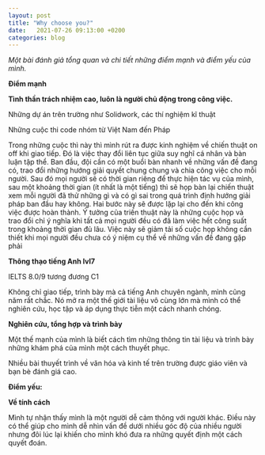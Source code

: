 ```yaml
---
layout: post
title: "Why choose you?"
date:   2021-07-26 09:13:00 +0200
categories: blog
---
```

*Một bài đánh giả tổng quan và chi tiết những điểm mạnh và điểm yếu của mình.*

**Điểm mạnh**

**Tình thần trách nhiệm cao, luôn là người chủ động trong công việc.**

Những dự án trên trường như Solidwork, các thí nghiệm kĩ thuật

Những cuộc thi code nhóm từ Việt Nam đến Pháp

Trong những cuộc thì này thì mình rút ra được kinh nghiệm về chiến thuật on off khi giao tiếp. Đó là việc thay đổi liên tục giữa suy nghĩ cá nhân và bàn luận tập thể. Ban đầu, đội cần có một buổi bàn nhanh về những vấn đề đang có, trao đổi những hướng giải quyết chung chung và chia công việc cho mỗi người. Sau đó mọi người sẽ có thời gian riêng để thực hiện tác vụ của mình, sau một khoảng thời gian (ít nhất là một tiếng) thì sẽ họp bàn lại chiến thuật xem mỗi người đã thử những gì và có gì sai trong quá trình định hướng giải pháp ban đầu hay không. Hai bước này sẽ được lặp lại cho đến khi công việc được hoàn thành. Ý tưởng của triến thuật này là những cuộc họp và trao đổi chỉ ý nghĩa khi tất cả mọi người đều có đã làm việc hết công suất trong khoảng thời gian đủ lâu. Việc này sẽ giảm tải số cuộc họp không cần thiết khi mọi người đều chưa có ý niệm cụ thể về những vấn đề đang gặp phải


**Thông thạo tiếng Anh lvl7**

IELTS 8.0/9 tương đương C1

Không chỉ giao tiếp, trình bày mà cả tiếng Anh chuyên ngành, mình cũng năm rất chắc. Nó mở ra một thế giới tài liệu vô cùng lớn mà mình có thể nghiên cứu, học tập và áp dụng thực tiễn một cách nhanh chóng.

**Nghiên cứu, tổng hợp và trình bày**

Một thế mạnh của mình là biết cách tìm những thông tin tài liệu và trình bày những khám phá của mình một cách thuyết phục.

Nhiều bài thuyết trình về văn hóa và kinh tế trên trường được giáo viên và bạn bè đánh giá cao.

**Điểm yếu:**

**Về tính cách** 

Mình tự nhận thấy mình là một người dễ cảm thông với người khác. Điều này có thể giúp cho mình dễ nhìn vấn đề dưới nhiều góc độ của nhiều người nhưng đôi lúc lại khiến cho mình khó đưa ra những quyết định một cách quyết đoán.

[jekyll-docs]: https://jekyllrb.com/docs/home
[jekyll-gh]:   https://github.com/jekyll/jekyll
[jekyll-talk]: https://talk.jekyllrb.com/
